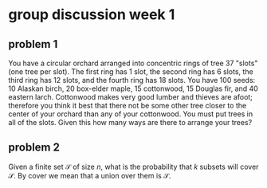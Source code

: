 # group discussion week 1

## problem 1
You have a circular orchard arranged into concentric rings of tree $37$ "slots" (one tree per slot). 
The first ring has $1$ slot, the second ring has $6$ slots, the third ring has $12$ slots, and the fourth ring has $18$ slots. 
You have $100$ seeds:
$10$ Alaskan birch,
$20$ box-elder maple,
$15$ cottonwood,
$15$ Douglas fir, and
$40$ eastern larch.
Cottonwood makes very good lumber and thieves are afoot;
therefore you think it best that there not be some other tree closer to the center of your orchard than any of your cottonwood. 
You must put trees in all of the slots. 
Given this how many ways are there to arrange your trees?

## problem 2
Given a finite set $\mathcal{S}$ of size $n$,
what is the probability that $k$ subsets will cover $\mathcal{S}$. 
By cover we mean that a union over them is $\mathcal{S}$.
